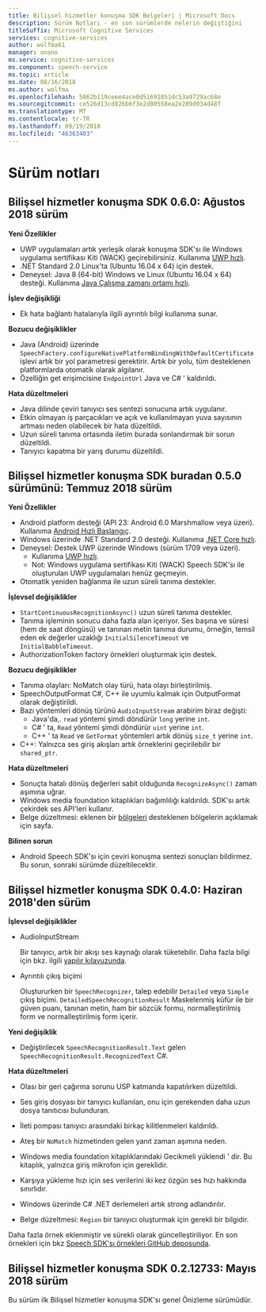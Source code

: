 ```yaml
---
title: Bilişsel hizmetler konuşma SDK Belgeleri | Microsoft Docs
description: Sürüm Notları - en son sürümlerde nelerin değiştiğini
titleSuffix: Microsoft Cognitive Services
services: cognitive-services
author: wolfma61
manager: onano
ms.service: cognitive-services
ms.component: speech-service
ms.topic: article
ms.date: 08/16/2018
ms.author: wolfma
ms.openlocfilehash: 5862b119ceee4ace0d51691851dc53a9729ac68e
ms.sourcegitcommit: ce526d13cd826b6f3e2d80558ea2e289d034d48f
ms.translationtype: MT
ms.contentlocale: tr-TR
ms.lasthandoff: 09/19/2018
ms.locfileid: "46363403"
---
```

# <a name="release-notes"></a>Sürüm notları

## <a name="cognitive-services-speech-sdk-060-2018-august-release"></a>Bilişsel hizmetler konuşma SDK 0.6.0: Ağustos 2018 sürüm

**Yeni Özellikler**

* UWP uygulamaları artık yerleşik olarak konuşma SDK'sı ile Windows uygulama sertifikası Kiti (WACK) geçirebilirsiniz.
  Kullanıma [UWP hızlı](quickstart-csharp-uwp.md).
* .NET Standard 2.0 Linux'ta (Ubuntu 16.04 x 64) için destek.
* Deneysel: Java 8 (64-bit) Windows ve Linux (Ubuntu 16.04 x 64) desteği.
  Kullanıma [Java Çalışma zamanı ortamı hızlı](quickstart-java-jre.md).

**İşlev değişikliği**

* Ek hata bağlantı hatalarıyla ilgili ayrıntılı bilgi kullanıma sunar.

**Bozucu değişiklikler**

* Java (Android) üzerinde `SpeechFactory.configureNativePlatformBindingWithDefaultCertificate` işlevi artık bir yol parametresi gerektirir. Artık bir yolu, tüm desteklenen platformlarda otomatik olarak algılanır.
* Özelliğin get erişimcisine `EndpointUrl` Java ve C# ' kaldırıldı.

**Hata düzeltmeleri**

* Java dilinde çeviri tanıyıcı ses sentezi sonucuna artık uygulanır.
* Etkin olmayan iş parçacıkları ve açık ve kullanılmayan yuva sayısının artması neden olabilecek bir hata düzeltildi.
* Uzun süreli tanıma ortasında iletim burada sonlandırmak bir sorun düzeltildi.
* Tanıyıcı kapatma bir yarış durumu düzeltildi.

## <a name="cognitive-services-speech-sdk-050-2018-july-release"></a>Bilişsel hizmetler konuşma SDK buradan 0.5.0 sürümünü: Temmuz 2018 sürüm

**Yeni Özellikler**

* Android platform desteği (API 23: Android 6.0 Marshmallow veya üzeri). Kullanıma [Android Hızlı Başlangıç](quickstart-java-android.md).
* Windows üzerinde .NET Standard 2.0 desteği. Kullanıma [.NET Core hızlı](quickstart-csharp-dotnetcore-windows.md).
* Deneysel: Destek UWP üzerinde Windows (sürüm 1709 veya üzeri).
  * Kullanıma [UWP hızlı](quickstart-csharp-uwp.md).
  * Not: Windows uygulama sertifikası Kiti (WACK) Speech SDK'sı ile oluşturulan UWP uygulamaları henüz geçmeyin.
* Otomatik yeniden bağlanma ile uzun süreli tanıma destekler.

**İşlevsel değişiklikler**

* `StartContinuousRecognitionAsync()` uzun süreli tanıma destekler.
* Tanıma işleminin sonucu daha fazla alan içeriyor. Ses başına ve süresi (hem de saat döngüsü) ve tanınan metin tanıma durumu, örneğin, temsil eden ek değerler uzaklığı `InitialSilenceTimeout` ve `InitialBabbleTimeout`.
* AuthorizationToken factory örnekleri oluşturmak için destek.

**Bozucu değişiklikler**

* Tanıma olayları: NoMatch olay türü, hata olayı birleştirilmiş.
* SpeechOutputFormat C#, C++ ile uyumlu kalmak için OutputFormat olarak değiştirildi.
* Bazı yöntemleri dönüş türünü `AudioInputStream` arabirim biraz değişti:
   * Java'da,. `read` yöntemi şimdi döndürür `long` yerine `int`.
   * C# ' ta, `Read` yöntemi şimdi döndürür `uint` yerine `int`.
   * C++ ' ta `Read` ve `GetFormat` yöntemleri artık dönüş `size_t` yerine `int`.
* C++: Yalnızca ses giriş akışları artık örneklerini geçirilebilir bir `shared_ptr`.

**Hata düzeltmeleri**

* Sonuçta hatalı dönüş değerleri sabit olduğunda `RecognizeAsync()` zaman aşımına uğrar.
* Windows media foundation kitaplıkları bağımlılığı kaldırıldı. SDK'sı artık çekirdek ses API'leri kullanır.
* Belge düzeltmesi: eklenen bir [bölgeleri](regions.md) desteklenen bölgelerin açıklamak için sayfa.

**Bilinen sorun**

* Android Speech SDK'sı için çeviri konuşma sentezi sonuçları bildirmez. Bu sorun, sonraki sürümde düzeltilecektir.

## <a name="cognitive-services-speech-sdk-040-2018-june-release"></a>Bilişsel hizmetler konuşma SDK 0.4.0: Haziran 2018'den sürüm

**İşlevsel değişiklikler**

- AudioInputStream

  Bir tanıyıcı, artık bir akışı ses kaynağı olarak tüketebilir. Daha fazla bilgi için bkz. ilgili [yapılır kılavuzunda](how-to-use-audio-input-streams.md).

- Ayrıntılı çıkış biçimi

  Oluştururken bir `SpeechRecognizer`, talep edebilir `Detailed` veya `Simple` çıkış biçimi. `DetailedSpeechRecognitionResult` Maskelenmiş küfür ile bir güven puanı, tanınan metin, ham bir sözcük formu, normalleştirilmiş form ve normalleştirilmiş form içerir.

**Yeni değişiklik**

- Değiştirilecek `SpeechRecognitionResult.Text` gelen `SpeechRecognitionResult.RecognizedText` C#.

**Hata düzeltmeleri**

- Olası bir geri çağırma sorunu USP katmanda kapatılırken düzeltildi.

- Ses giriş dosyası bir tanıyıcı kullanılan, onu için gerekenden daha uzun dosya tanıtıcısı bulunduran.

- İleti pompası tanıyıcı arasındaki birkaç kilitlenmeleri kaldırıldı.

- Ateş bir `NoMatch` hizmetinden gelen yanıt zaman aşımına neden.

- Windows media foundation kitaplıklarındaki Gecikmeli yüklendi ' dir. Bu kitaplık, yalnızca giriş mikrofon için gereklidir.

- Karşıya yükleme hızı için ses verilerini iki kez özgün ses hızı hakkında sınırlıdır.

- Windows üzerinde C# .NET derlemeleri artık strong adlandırılır.

- Belge düzeltmesi: `Region` bir tanıyıcı oluşturmak için gerekli bir bilgidir.

Daha fazla örnek eklenmiştir ve sürekli olarak güncelleştiriliyor. En son örnekleri için bkz [Speech SDK'sı örnekleri GitHub deposunda](https://aka.ms/csspeech/samples).

## <a name="cognitive-services-speech-sdk-0212733-2018-may-release"></a>Bilişsel hizmetler konuşma SDK 0.2.12733: Mayıs 2018 sürüm

Bu sürüm ilk Bilişsel hizmetler konuşma SDK'sı genel Önizleme sürümüdür.

